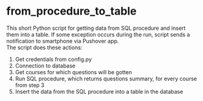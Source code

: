 # from_procedure_to_table

This short Python script for getting data from SQL procedure and insert them into a table. If some exception occurs during the run, script sends a notification to smartphone via Pushover app.<br>
The script does these actions:
1) Get credentials from config.py
2) Connection to database
3) Get courses for which questions will be gotten
4) Run SQL procedure, which returns questions summary, for every course from step 3
5) Insert the data from the SQL procedure into a table in the database 
